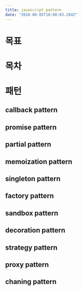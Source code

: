 ```yaml
---
title: javascript pattern
date: "2018-08-05T10:00:03.284Z"
---
```


# 목표 

# 목차 

# 패턴

## callback pattern

## promise pattern

## partial pattern

## memoization pattern

## singleton pattern

## factory pattern

## sandbox pattern

## decoration pattern

## strategy pattern

## proxy pattern

## chaning pattern 

